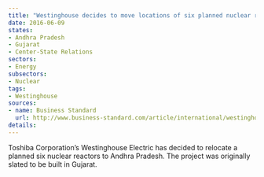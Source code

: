 ```yaml
---
title: "Westinghouse decides to move locations of six planned nuclear reactors from Gujarat to Andhra Pradesh"
date: 2016-06-09
states:
- Andhra Pradesh
- Gujarat
- Center-State Relations
sectors:
- Energy
subsectors:
- Nuclear
tags:
- Westinghouse
sources:
- name: Business Standard
  url: http://www.business-standard.com/article/international/westinghouse-to-relocate-planned-nuclear-plant-to-andhra-pradesh-116053100512_1.html
details:
---
```


Toshiba Corporation’s Westinghouse Electric has decided to relocate a planned six nuclear reactors to Andhra Pradesh. The project was originally slated to be built in Gujarat.

